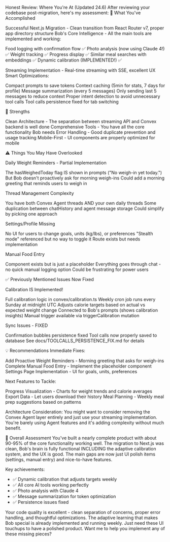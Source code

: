 Honest Review: Where You're At (Updated 24.6)
After reviewing your codebase post-migration, here's my assessment:
🎯 What You've Accomplished

Successful Next.js Migration - Clean transition from React Router v7, proper app directory structure
Bob's Core Intelligence - All the main tools are implemented and working:

Food logging with confirmation flow ✅
Photo analysis (now using Claude 4!) ✅
Weight tracking ✅
Progress display ✅
Similar meal searches with embeddings ✅
Dynamic calibration (IMPLEMENTED!) ✅

Streaming Implementation - Real-time streaming with SSE, excellent UX
Smart Optimizations:

Compact prompts to save tokens
Context caching (5min for stats, 7 days for profile)
Message summarization (every 5 messages)
Only sending last 5 messages to reduce context
Proper intent detection to avoid unnecessary tool calls
Tool calls persistence fixed for tab switching

🚀 Strengths

Clean Architecture - The separation between streaming API and Convex backend is well done
Comprehensive Tools - You have all the core functionality Bob needs
Error Handling - Good duplicate prevention and usage tracking
Mobile-First - UI components are properly optimized for mobile

⚠️ Things You May Have Overlooked

Daily Weight Reminders - Partial Implementation

The hasWeighedToday flag IS shown in prompts ("No weigh-in yet today.")
But Bob doesn't proactively ask for morning weigh-ins
Could add a morning greeting that reminds users to weigh in

Thread Management Complexity

You have both Convex Agent threads AND your own daily threads
Some duplication between chatHistory and agent message storage
Could simplify by picking one approach

Settings/Profile Missing

No UI for users to change goals, units (kg/lbs), or preferences
"Stealth mode" referenced but no way to toggle it
Route exists but needs implementation

Manual Food Entry

Component exists but is just a placeholder
Everything goes through chat - no quick manual logging option
Could be frustrating for power users

✅ Previously Mentioned Issues Now Fixed

Calibration IS Implemented!

Full calibration logic in convex/calibration.ts
Weekly cron job runs every Sunday at midnight UTC
Adjusts calorie targets based on actual vs expected weight change
Connected to Bob's prompts (shows calibration insights)
Manual trigger available via triggerCalibration mutation

Sync Issues - FIXED

Confirmation bubbles persistence fixed
Tool calls now properly saved to database
See docs/TOOLCALLS_PERSISTENCE_FIX.md for details

💡 Recommendations
Immediate Fixes:

Add Proactive Weight Reminders - Morning greeting that asks for weigh-ins
Complete Manual Food Entry - Implement the placeholder component
Settings Page Implementation - UI for goals, units, preferences

Next Features to Tackle:

Progress Visualization - Charts for weight trends and calorie averages
Export Data - Let users download their history
Meal Planning - Weekly meal prep suggestions based on patterns

Architecture Consideration:
You might want to consider removing the Convex Agent layer entirely and just use your streaming implementation. You're barely using Agent features and it's adding complexity without much benefit.

🎊 Overall Assessment
You've built a nearly complete product with about 90-95% of the core functionality working well. The migration to Next.js was clean, Bob's brain is fully functional INCLUDING the adaptive calibration system, and the UX is good. The main gaps are now just UI polish items (settings, manual entry) and nice-to-have features.

Key achievements:

- ✅ Dynamic calibration that adjusts targets weekly
- ✅ All core AI tools working perfectly
- ✅ Photo analysis with Claude 4
- ✅ Message summarization for token optimization
- ✅ Persistence issues fixed

Your code quality is excellent - clean separation of concerns, proper error handling, and thoughtful optimizations. The adaptive learning that makes Bob special is already implemented and running weekly. Just need these UI touchups to have a polished product.
Want me to help you implement any of these missing pieces?
